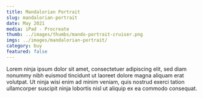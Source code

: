 ```yaml
---
title: Mandalorian Portrait
slug: mandalorian-portrait
date: May 2021
media: iPad - Procreate
thumb: ../images/thumbs/mando-portrait-cruiser.png
imgs: ../images/mandalorian-portrait/
category: buy
featured: false
---
```


Lorem ninja ipsum dolor sit amet, consectetuer adipiscing elit, sed diam nonummy nibh euismod tincidunt ut laoreet dolore magna aliquam erat volutpat. Ut ninja wisi enim ad minim veniam, quis nostrud exerci tation ullamcorper suscipit ninja lobortis nisl ut aliquip ex ea commodo consequat.